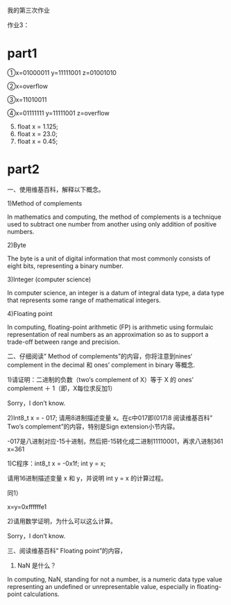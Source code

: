 我的第三次作业

作业3：

# part1
①x=01000011 y=11111001 z=01001010

②x=overflow

③x=11010011

④x=01111111 y=11111001 z=overflow



5) float x = 1.125;
6) float x = 23.0;
7) float x = 0.45;


# part2
一、使用维基百科，解释以下概念。

1)Method of complements

In mathematics and computing, the method of complements is a technique used to subtract one number from another using only addition of positive numbers. 

2)Byte

The byte is a unit of digital information that most commonly consists of eight bits, representing a binary number.

3)Integer (computer science)

In computer science, an integer is a datum of integral data type, a data type that represents some range of mathematical integers.

4)Floating point

In computing, floating-point arithmetic (FP) is arithmetic using formulaic representation of real numbers as an approximation so as to support a trade-off between range and precision.




二、仔细阅读” Method of complements”的内容，你将注意到nines‘ complement in the decimal 和 ones’ complement in binary 等概念.

1)请证明：二进制的负数（two‘s complement of X）等于 X 的 ones’
complement ＋ 1（即，X每位求反加1）

Sorry，I don’t know.


2)Int8_t x = - 017; 请用8进制描述变量 x。在c中017即(017)8 阅读维基百科” Two‘s complement”的内容，特别是Sign extension小节内容。

-017是八进制对应-15十进制，然后把-15转化成二进制11110001，再求八进制361
x=361

1)C程序：int8_t x = -0x1f; int y = x; 

请用16进制描述变量 x 和 y，并说明 int y = x 的计算过程。

同1）

x=y=0xffffffe1

2)请用数学证明，为什么可以这么计算。

Sorry，I don’t know.

三、阅读维基百科” Floating point”的内容，
1) NaN 是什么？

In computing, NaN, standing for not a number, is a numeric data type value representing an undefined or unrepresentable value, especially in floating-point calculations. 